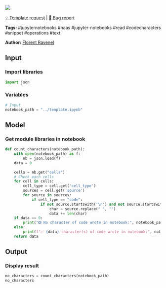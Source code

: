 <a href="https://app.naas.ai/user-redirect/naas/downloader?url=https://raw.githubusercontent.com/jupyter-naas/awesome-notebooks/master/Jupyter%20Notebooks/Jupyter_Notebooks_Count_code_characters.ipynb" target="_parent"><img src="https://naasai-public.s3.eu-west-3.amazonaws.com/open_in_naas.svg"/></a><br><br><a href="https://github.com/jupyter-naas/awesome-notebooks/issues/new?assignees=&labels=&template=template-request.md&title=Tool+-+Action+of+the+notebook+">💡 Template request</a> | <a href="https://github.com/jupyter-naas/awesome-notebooks/issues/new?assignees=&labels=&template=bug_report.md&title=">🚨 Bug report</a>

**Tags:** #jupyternotebooks #naas #jupyter-notebooks #read #codecharacters #snippet #operations #text

**Author:** [Florent Ravenel](https://www.linkedin.com/in/florent-ravenel/)

## Input

### Import libraries


```python
import json
```

### Variables


```python
# Input
notebook_path = "../template.ipynb"
```

## Model

### Get module libraries in notebook


```python
def count_characters(notebook_path):
    with open(notebook_path) as f:
        nb = json.load(f)
    data = 0
    
    cells = nb.get("cells")
    # Check each cells
    for cell in cells:
        cell_type = cell.get('cell_type')
        sources = cell.get('source')
        for source in sources:
            if cell_type == "code":
                if not source.startswith('\n') and not source.startswith('#'):
                    char = source.replace(" ", "")
                    data += len(char)
    if data == 0:
        print("❎ No character of code wrote in notebook:", notebook_path)
    else:
        print(f"✅ {data} character(s) of code wrote in notebook:", notebook_path)
    return data
```

## Output

### Display result


```python
no_characters = count_characters(notebook_path)
no_characters
```
